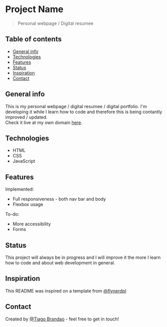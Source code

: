 # Project Name

> Personal webpage / Digital resumee

## Table of contents

-   [General info](#general-info)
-   [Technologies](#technologies)
-   [Features](#features)
-   [Status](#status)
-   [Inspiration](#inspiration)
-   [Contact](#contact)

## General info

This is my personal webpage / digital resumee / digital portfolio. I'm developing it while I learn how to code and therefore this is being contantly improved / updated.\
Check it live at my own domain [here](https://www.imtiago.world/).

## Technologies

-   HTML
-   CSS
-   JavaScript

## Features

Implemented:

-   Full responsiveness - both nav bar and body
-   Flexbox usage

To-do:

-   More accessibility
-   Forms

## Status

This project will always be in progress and I will improve it the more I learn how to code and about web development in general.

## Inspiration

This README was inspired on a template from [@flynerdpl](https://www.flynerd.pl/)

## Contact

Created by [@Tiago Brandao](https://www.imtiago.world) - feel free to get in touch!
